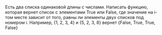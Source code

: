 Есть два списка одинаковой длины с числами. 
Написать функцию, которая вернет список с элементами True или False, 
где значение на i-том месте зависит от того, равны ли элементы двух списков под номером i. 
Например, {1, 2, 3, 4} и {5, 2, 3, 8} вернет {False, True, True, False}